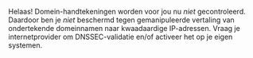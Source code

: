 Helaas! Domein-handtekeningen worden voor jou nu *niet* gecontroleerd. Daardoor ben je *niet* beschermd tegen gemanipuleerde vertaling van ondertekende domeinnamen naar kwaadaardige IP-adressen. Vraag je internetprovider om DNSSEC-validatie en/of activeer het op je eigen systemen.
